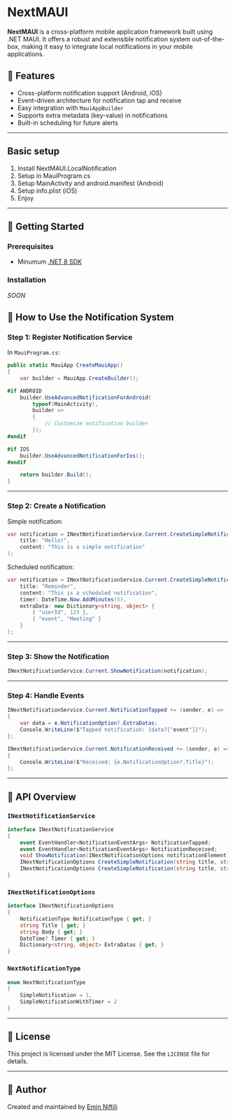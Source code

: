 








# NextMAUI

**NextMAUI** is a cross-platform mobile application framework built using .NET MAUI. It offers a robust and extensible notification system out-of-the-box, making it easy to integrate local notifications in your mobile applications.

## 🔧 Features

- Cross-platform notification support (Android, iOS)
- Event-driven architecture for notification tap and receive
- Easy integration with `MauiAppBuilder`
- Supports extra metadata (key-value) in notifications
- Built-in scheduling for future alerts

---

## Basic setup
1. Install NextMAUI.LocalNotification
2. Setup in MauiProgram.cs
3. Setup MainActivity and android.manifest (Android)
4. Setup info.plist (iOS)
5. Enjoy


---

## 🚀 Getting Started

### Prerequisites

- Minumum [.NET 8 SDK](https://dotnet.microsoft.com/download/dotnet/8.0)

### Installation

*SOON*


## 🔔 How to Use the Notification System

### Step 1: Register Notification Service

In `MauiProgram.cs`:

```csharp
public static MauiApp CreateMauiApp()
{
    var builder = MauiApp.CreateBuilder();

#if ANDROID
    builder.UseAdvancedNotificationForAndroid(
        typeof(MainActivity),
        builder =>
        {
            // Customize notification builder
        });
#endif

#if IOS
    builder.UseAdvancedNotificationForIos();
#endif

    return builder.Build();
}
```

---

### Step 2: Create a Notification

Simple notification:

```csharp
var notification = INextNotificationService.Current.CreateSimpleNotification(
    title: "Hello!",
    content: "This is a simple notification"
);
```

Scheduled notification:

```csharp
var notification = INextNotificationService.Current.CreateSimpleNotification(
    title: "Reminder",
    content: "This is a scheduled notification",
    timer: DateTime.Now.AddMinutes(5),
    extraData: new Dictionary<string, object> {
        { "userId", 123 },
        { "event", "Meeting" }
    }
);
```

---

### Step 3: Show the Notification

```csharp
INextNotificationService.Current.ShowNotification(notification);
```

---

### Step 4: Handle Events

```csharp
INextNotificationService.Current.NotificationTapped += (sender, e) =>
{
    var data = e.NotificationOption?.ExtraDatas;
    Console.WriteLine($"Tapped notification: {data?["event"]}");
};

INextNotificationService.Current.NotificationReceived += (sender, e) =>
{
    Console.WriteLine($"Received: {e.NotificationOption?.Title}");
};
```

---

## 📘 API Overview

### `INextNotificationService`

```csharp
interface INextNotificationService
{
    event EventHandler<NotificationEventArgs> NotificationTapped;
    event EventHandler<NotificationEventArgs> NotificationReceived;
    void ShowNotification(INextNotificationOptions notificationElement);
    INextNotificationOptions CreateSimpleNotification(string title, string content, Dictionary<string, object> extraData = null);
    INextNotificationOptions CreateSimpleNotification(string title, string content, DateTime timer, Dictionary<string, object> extraData = null);
}
```

### `INextNotificationOptions`

```csharp
interface INextNotificationOptions
{
    NotificationType NotificationType { get; }
    string Title { get; }
    string Body { get; }
    DateTime? Timer { get; }
    Dictionary<string, object> ExtraDatas { get; }
}
```

### `NextNotificationType`

```csharp
enum NextNotificationType
{
    SimpleNotification = 1,
    SimpleNotificationWithTimer = 2
}
```

---

## 📄 License

This project is licensed under the MIT License. See the `LICENSE` file for details.

---

## 🙌 Author

Created and maintained by [Emin Niftili](https://github.com/EminNiftili)
